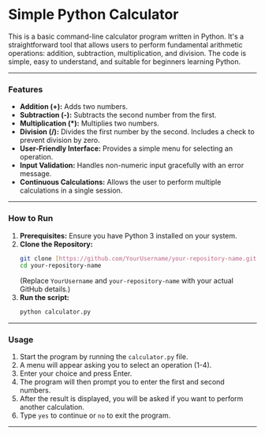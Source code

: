 # Simple Python Calculator

This is a basic command-line calculator program written in Python. It's a straightforward tool that allows users to perform fundamental arithmetic operations: addition, subtraction, multiplication, and division. The code is simple, easy to understand, and suitable for beginners learning Python.

---

### Features

-   **Addition (+):** Adds two numbers.
-   **Subtraction (-):** Subtracts the second number from the first.
-   **Multiplication (*):** Multiplies two numbers.
-   **Division (/):** Divides the first number by the second. Includes a check to prevent division by zero.
-   **User-Friendly Interface:** Provides a simple menu for selecting an operation.
-   **Input Validation:** Handles non-numeric input gracefully with an error message.
-   **Continuous Calculations:** Allows the user to perform multiple calculations in a single session.

---

### How to Run

1.  **Prerequisites:** Ensure you have Python 3 installed on your system.
2.  **Clone the Repository:**
    ```bash
    git clone [https://github.com/YourUsername/your-repository-name.git](https://github.com/YourUsername/your-repository-name.git)
    cd your-repository-name
    ```
    (Replace `YourUsername` and `your-repository-name` with your actual GitHub details.)
3.  **Run the script:**
    ```bash
    python calculator.py
    ```

---

### Usage

1.  Start the program by running the `calculator.py` file.
2.  A menu will appear asking you to select an operation (1-4).
3.  Enter your choice and press Enter.
4.  The program will then prompt you to enter the first and second numbers.
5.  After the result is displayed, you will be asked if you want to perform another calculation.
6.  Type `yes` to continue or `no` to exit the program.

---

